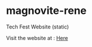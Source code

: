 # magnovite-rene
Tech Fest Website (static)

Visit the website at : <a href="https://magnovite.in/">Here</a>
